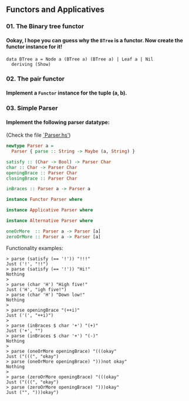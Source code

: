 ## Functors and Applicatives

### 01. The Binary tree functor
#### Ookay, I hope you can guess why the `BTree` is a functor. Now create the functor instance for it!

```
data BTree a = Node a (BTree a) (BTree a) | Leaf a | Nil
  deriving (Show)
```

### 02. The pair functor
#### Implement a `Functor` instance for the tuple (a, b).

### 03. Simple Parser
#### Implement the following parser datatype:
(Check the file [`Parser.hs'](./Parser.hs))

```haskell
newtype Parser a =
  Parser { parse :: String -> Maybe (a, String) }

satisfy :: (Char -> Bool) -> Parser Char
char :: Char -> Parser Char
openingBrace :: Parser Char
closingBrace :: Parser Char

inBraces :: Parser a -> Parser a

instance Functor Parser where

instance Applicative Parser where

instance Alternative Parser where

oneOrMore  :: Parser a -> Parser [a]
zeroOrMore :: Parser a -> Parser [a]
```

Functionality examples:

```
> parse (satisfy (== '!')) "!!!"
Just ('!', "!!") 
> parse (satisfy (== '!')) "Hi!"
Nothing
>
> parse (char 'H') "High five!"
Just ('H', "igh five!")
> parse (char 'H') "Down low!"
Nothing
>
> parse openingBrace "(++i)"
Just ('(', "++i)")
>
> parse (inBraces $ char '+') "(+)"
Just ('+', "")
> parse (inBraces $ char '+') "(-)"
Nothing
>
> parse (oneOrMore openingBrace) "(((okay"
Just ("(((", "okay")
> parse (oneOrMore openingBrace) ")))not okay"
Nothing
>
> parse (zeroOrMore openingBrace) "(((okay"
Just ("(((", "okay")
> parse (zeroOrMore openingBrace) ")))okay"
Just ("", ")))okay")
```
